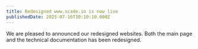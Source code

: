 ```yaml
---
title: Redesigned www.scade.io is now live
publishedDate: 2025-07-16T10:10:10.000Z
---
```

We are pleased to announced our redesigned websites. Both the main page and the technical documentation has been redesigned.
